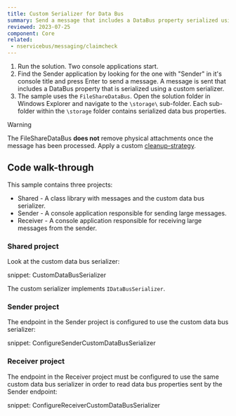 ```yaml
---
title: Custom Serializer for Data Bus
summary: Send a message that includes a DataBus property serialized using a custom serializer.
reviewed: 2023-07-25
component: Core
related:
 - nservicebus/messaging/claimcheck
---
```


1. Run the solution. Two console applications start.
2. Find the Sender application by looking for the one with "Sender" in it's console title and press Enter to send a message. A message is sent that includes a DataBus property that is serialized using a custom serializer.
3. The sample uses the `FileShareDataBus`. Open the solution folder in Windows Explorer and navigate to the `\storage\` sub-folder. Each sub-folder within the `\storage` folder contains serialized data bus properties.

> [!WARNING]
> The FileShareDataBus **does not** remove physical attachments once the message has been processed. Apply a custom [cleanup-strategy](/nservicebus/messaging/claimcheck/file-share.md#cleanup-strategy).

## Code walk-through

This sample contains three projects:

* Shared - A class library with messages and the custom data bus serializer.
* Sender - A console application responsible for sending large messages.
* Receiver - A console application responsible for receiving large messages from the sender.

### Shared project

Look at the custom data bus serializer:

snippet: CustomDataBusSerializer

The custom serializer implements `IDataBusSerializer`.

### Sender project

The endpoint in the Sender project is configured to use the custom data bus serializer:

snippet: ConfigureSenderCustomDataBusSerializer

### Receiver project

The endpoint in the Receiver project must be configured to use the same custom data bus serializer in order to read data bus properties sent by the Sender endpoint:

snippet: ConfigureReceiverCustomDataBusSerializer
